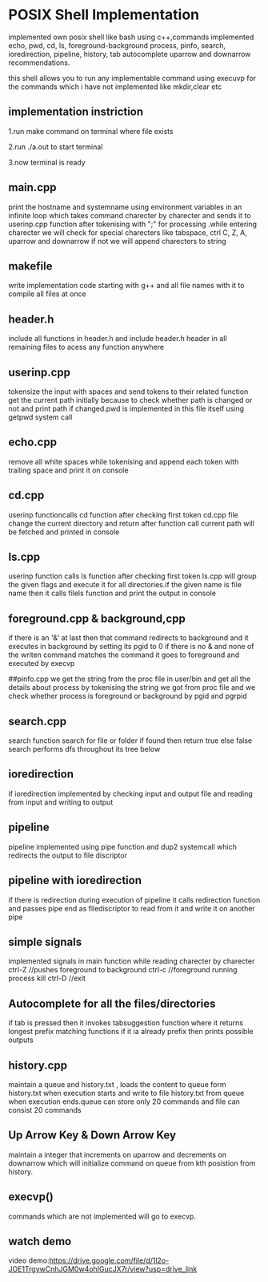 
# POSIX Shell Implementation

implemented own posix shell like bash using c++,commands implemented echo, pwd, cd, ls, foreground-background process, pinfo, search, ioredirection, pipeline, history, tab autocomplete uparrow and downarrow recommendations.

this shell allows you to run any implementable command using execuvp for the commands which i have not implemented like mkdir,clear etc

## implementation instriction 
1.run make command on terminal where file exists 


2.run ./a.out to start terminal


3.now terminal is ready 


## main.cpp 

print the hostname and systemname using environment variables in an infinite loop which takes command charecter by charecter and sends it to userinp.cpp function after tokenising with ";" for processing .while entering charecter we will check for special charecters like tabspace, ctrl C, Z, A, uparrow and downarrow if not we will append charecters to string 

## makefile
write implementation code starting with g++ and all file names with it to compile all files at once

## header.h
include all functions in header.h and include header.h header in all remaining files to acess any function anywhere

## userinp.cpp
tokensize the input with spaces and send tokens to their related function get the current path initially because to check whether path is changed or not and print path if changed.pwd is implemented in this file itself using getpwd system call

## echo.cpp
remove all white spaces while tokenising and append each token with trailing space and print it on console

## cd.cpp
userinp functioncalls cd function after checking first token cd.cpp file change the current directory and return after function call current path will be fetched and printed in console

## ls.cpp
userinp function calls ls function after checking first token ls.cpp will group the given flags and execute it for all directories.if the given name is file name then it calls filels function and print the output in console

## foreground.cpp & background,cpp
if there is an '&' at last then that command redirects to background and it executes in background by setting its pgid to 0
if there is no & and none of the writen command matches the command it goes to foreground and executed by execvp

##pinfo.cpp
we get the string from the proc file in user/bin and get all the details about process by tokenising the string we got from proc file and we check whether process is foreground or background by pgid and pgrpid

## search.cpp
search function search for file or folder if found then return true else false search performs dfs throughout its tree below

## ioredirection
if ioredirection implemented by checking input and output file and reading from input and writing to output

## pipeline
pipeline implemented using pipe function and dup2 systemcall which redirects the output to file discriptor 

## pipeline with ioredirection
if there is redirection during execution of pipeline it calls redirection function and passes pipe end as filediscriptor to read from it and write it on another pipe

## simple signals
implemented signals in main function while reading charecter by charecter
ctrl-Z //pushes foreground to background
ctrl-c //foreground running process kill
ctrl-D //exit 

## Autocomplete for all the files/directories
if tab is pressed then it invokes tabsuggestion function where it returns longest prefix matching functions if it ia already prefix then prints possible outputs

## history.cpp
maintain a queue and history.txt , loads the content to queue form history.txt when execution starts and write to file history.txt from queue when execution ends.queue can store only 20 commands and file can consist 20 commands

## Up Arrow Key & Down Arrow Key
maintain a integer that increments on uparrow and decrements on downarrow which will initialize command on queue from kth posistion from history.

## execvp()
commands which are not implemented will go to execvp.

## watch demo
video demo:https://drive.google.com/file/d/1l2o-JOE1TrgywCnhJGM0w4ohIGucJX7r/view?usp=drive_link

